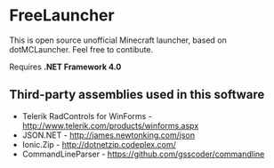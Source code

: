 # FreeLauncher
This is open source unofficial Minecraft launcher, based on dotMCLauncher. Feel free to contibute.

Requires **.NET Framework 4.0**

## Third-party assemblies used in this software
* Telerik RadControls for WinForms - http://www.telerik.com/products/winforms.aspx
* JSON.NET                         - http://james.newtonking.com/json
* Ionic.Zip                        - http://dotnetzip.codeplex.com/
* CommandLineParser                - https://github.com/gsscoder/commandline
